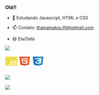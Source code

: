 ### Olá!!

- 🌱 Estudando Javascript, HTML e CSS

- 📫 Contato: thainamatos.if@hotmail.com

- 😄 Ela/Dela

<div >
<!--   <a href="https://github.com/thainamatos">
  <img height="180em" src="https://github-readme-stats.vercel.app/api?username=thainamatos&show_icons=true&theme=midnight-purple&include_all_commits=true&count_private=true"/> -->
  <img height="130em" src="https://github-readme-stats.vercel.app/api/top-langs/?username=thainamatos&layout=compact&langs_count=7&theme=midnight-purple"/>
</div

   <div><br>
  <img align="center" alt="Thaina-Js" height="30" width="40" src="https://raw.githubusercontent.com/devicons/devicon/master/icons/javascript/javascript-plain.svg">
  <img align="center" alt="Thaina-HTML" height="30" width="40" src="https://raw.githubusercontent.com/devicons/devicon/master/icons/html5/html5-original.svg">
  <img align="center" alt="Thaina-CSS" height="30" width="40" src="https://raw.githubusercontent.com/devicons/devicon/master/icons/css3/css3-original.svg">
</div>
  
  ##
 
<div>
 	 
  <a href = "mailto:thainamatos.if@hotmail.com"><img src="https://img.shields.io/badge/-Email-%23333?style=for-the-badge&logo=gmail&logoColor=white" target="_blank"></a>
  
  <a href="https://www.linkedin.com/in/thainamatos" target="_blank"><img src="https://img.shields.io/badge/-LinkedIn-%230077B5?style=for-the-badge&logo=linkedin&logoColor=white" target="_blank"></a> 

</div>
